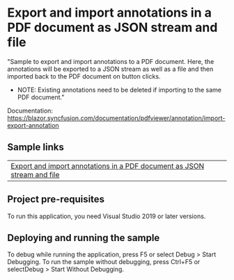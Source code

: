 # Export and import annotations in a PDF document as JSON stream and file
"Sample to export and import annotations to a PDF document. Here, the annotations will be exported to a JSON stream as well as a file and then imported back to the PDF document on button clicks.

* NOTE: Existing annotations need to be deleted if importing to the same PDF document."

Documentation: https://blazor.syncfusion.com/documentation/pdfviewer/annotation/import-export-annotation

## Sample links
<table>
 <tr>
  <td><a href="Annotations/Import-Export/Annotations as JSON stream and file">Export and import annotations in a PDF document as JSON stream and file</a></td>
 </tr>                              
</table>

## Project pre-requisites
To run this application, you need Visual Studio 2019 or later versions.

## Deploying and running the sample
To debug while running the application, press F5 or select Debug > Start Debugging. To run the sample without debugging, press Ctrl+F5 or selectDebug > Start Without Debugging.
